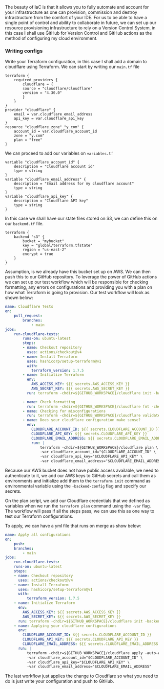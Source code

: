 The beauty of IaC is that it allows you to fully automate and account for your infrastructure as one can provision, commission and destroy infrastructure from the comfort of your IDE. For us to be able to have a single point of control and ability to collaborate in future, we can set up our resource provisioning infrastructure to rely on a Version Control System, in this case I shall use GitHub for Version Control and GitHub actions as the method of configuring my cloud environment.
### Writing configs
Write your Terraform configuration, in this case I shall add a domain to cloudflare using Terraform. We can start by writing our `main.tf` file 
```hcl
terraform {
	required_providers {
		cloudflare = {
		source = "cloudflare/cloudflare"
		version = "4.30.0"
		}
	}
}
provider "cloudflare" {
	email = var.cloudflare_email_address
	api_key = var.cloudflare_api_key
}
resource "cloudflare_zone" "y_com" {
	account_id = var.cloudflare_account_id
	zone = "y.com"
	plan = "free"
}
```

We can proceed to add our variables on `variables.tf`
```hcl
variable "cloudflare_account_id" {
	description = "Cloudflare account id"
	type = string
}
variable "cloudflare_email_address" {
	description = "Email address for my cloudflare account"
	type = string
}
variable "cloudflare_api_key" {
	description = "Cloudflare API key"
	type = string
}
```
In this case we shall have our state files stored on S3, we can define this on our `backend.tf` file.
```hcl
terraform {
	backend "s3" {
		bucket = "mybucket"
		key = "global/terraform.tfstate"
		region = "us-east-2"
		encrypt = true 
	}
}
```
Assumption, is we already have this bucket set up on AWS. We can then push this to our GitHub repository. To leverage the power of GitHub actions we can set up our test workflow which will be responsible for checking formatting, any errors on configurations and providing you with a plan on how what Terraform is going to provision.
Our test workflow will look as shown below:
```yml
name: Cloudflare Tests
on:
	pull_request:
		branches:
			- main
jobs:
	run-cloudflare-tests:
		runs-on: ubuntu-latest
		steps:
		- name: Checkout repository
		  uses: actions/checkout@v4
		- name: Install Terraform
		  uses: hashicorp/setup-terraform@v1
		  with:
			terraform_version: 1.7.5
		- name: Initialize Terraform
		  env:
			AWS_ACCESS_KEY: ${{ secrets.AWS_ACCESS_KEY }}
			AWS_SECRET_KEY: ${{ secrets.AWS_SECRET_KEY }}
		  run: terraform -chdir=${GITHUB_WORKSPACE}/cloudflare init -backend-config="access_key=$AWS_ACCESS_KEY" -backend-config="secret_key=$AWS_SECRET_KEY"

		- name: Check formatting
		  run: terraform -chdir=${GITHUB_WORKSPACE}/cloudflare fmt -check
		- name: Checking for misconfigurations
		  run: terraform -chdir=${GITHUB_WORKSPACE}/cloudflare validate
		- name: Does your cloudflare configuration make sense?
		  env:
			CLOUDFLARE_ACCOUNT_ID: ${{ secrets.CLOUDFLARE_ACCOUNT_ID }}
			CLOUDFLARE_API_KEY: ${{ secrets.CLOUDFLARE_API_KEY }}
			CLOUDFLARE_EMAIL_ADDRESS: ${{ secrets.CLOUDFLARE_EMAIL_ADDRESS }}
			run: |
				terraform -chdir=${GITHUB_WORKSPACE}/cloudflare plan \
				-var cloudflare_account_id="$CLOUDFLARE_ACCOUNT_ID" \
				-var cloudflare_api_key="$CLOUDFLARE_API_KEY" \
				-var cloudflare_email_address="$CLOUDFLARE_EMAIL_ADDRESS"
```

Because our AWS bucket does not have public access available, we need to authenticate to it, we add our AWS keys to GitHub secrets and call them as environments and initialize add them to the `terraform init` command as environmental variable using the `-backend-config` flag and specify our secrets.

On the plan script, we add our Cloudflare credentials that we defined as variables when we run the `terraform plan` command using the `-var` flag. The workflow will pass if all the steps pass, we can use this as one way to test our Terraform configurations.

To apply, we can have a yml file that runs on merge as show below:
```yml
name: Apply all configurations
on:
	push:
	branches:
		- main
jobs:
	run-cloudflare-tests:
	runs-on: ubuntu-latest
	steps:
	- name: Checkout repository
	  uses: actions/checkout@v4
	- name: Install Terraform
	  uses: hashicorp/setup-terraform@v1
	  with:
		  terraform_version: 1.7.5
	- name: Initialize Terraform
	  env:
		AWS_ACCESS_KEY: ${{ secrets.AWS_ACCESS_KEY }}
		AWS_SECRET_KEY: ${{ secrets.AWS_SECRET_KEY }}
	  run: terraform -chdir=${GITHUB_WORKSPACE}/cloudflare init -backend-config="access_key=$AWS_ACCESS_KEY" -backend-config="secret_key=$AWS_SECRET_KEY"
	- name: Applying your cloudflare configurations
	  env:
		CLOUDFLARE_ACCOUNT_ID: ${{ secrets.CLOUDFLARE_ACCOUNT_ID }}
		CLOUDFLARE_API_KEY: ${{ secrets.CLOUDFLARE_API_KEY }}
		CLOUDFLARE_EMAIL_ADDRESS: ${{ secrets.CLOUDFLARE_EMAIL_ADDRESS }}
	  run: |
		  terraform -chdir=${GITHUB_WORKSPACE}/cloudflare apply -auto-approve \
		  -var cloudflare_account_id="$CLOUDFLARE_ACCOUNT_ID" \
		  -var cloudflare_api_key="$CLOUDFLARE_API_KEY" \
		  -var cloudflare_email_address="$CLOUDFLARE_EMAIL_ADDRESS"
```

The last workflow just applies the change to Cloudflare so what you need to do is just write your configuration and push to GitHub.
